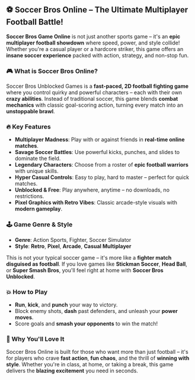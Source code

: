 ## ⚽ Soccer Bros Online – The Ultimate Multiplayer Football Battle!

**Soccer Bros Game Online** is not just another sports game – it's an **epic multiplayer football showdown** where speed, power, and style collide! Whether you're a casual player or a hardcore striker, this game offers an **insane soccer experience** packed with action, strategy, and non-stop fun.

### 🎮 What is Soccer Bros Online?

Soccer Bros Unblocked Games is a **fast-paced, 2D football fighting game** where you control quirky and powerful characters – each with their own **crazy abilities**. Instead of traditional soccer, this game blends **combat mechanics** with classic goal-scoring action, turning every match into an **unstoppable brawl**.

### 🔥 Key Features

* **Multiplayer Madness**: Play with or against friends in **real-time online matches**.
* **Savage Soccer Battles**: Use powerful kicks, punches, and slides to dominate the field.
* **Legendary Characters**: Choose from a roster of **epic football warriors** with unique skills.
* **Hyper Casual Controls**: Easy to play, hard to master – perfect for quick matches.
* **Unblocked & Free**: Play anywhere, anytime – no downloads, no restrictions.
* **Pixel Graphics with Retro Vibes**: Classic arcade-style visuals with **modern gameplay**.

### 🕹️ Game Genre & Style

* **Genre**: Action Sports, Fighter, Soccer Simulator
* **Style**: **Retro**, **Pixel**, **Arcade**, **Casual Multiplayer**

This is not your typical soccer game – it's more like a **fighter match disguised as football**. If you love games like **Stickman Soccer**, **Head Ball**, or **Super Smash Bros**, you'll feel right at home with **Soccer Bros Unblocked**.

### 💥 How to Play

* **Run**, **kick**, and **punch** your way to victory.
* Block enemy shots, **dash** past defenders, and unleash your **power moves**.
* Score goals and **smash your opponents** to win the match!

### 🚀 Why You'll Love It

Soccer Bros Online is built for those who want more than just football – it's for players who crave **fast action**, **fun chaos**, and the thrill of **winning with style**. Whether you're in class, at home, or taking a break, this game delivers the **blazing excitement** you need in seconds.
